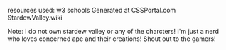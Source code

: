 

resources used: 
w3 schools
Generated at CSSPortal.com
StardewValley.wiki

Note: I do not own stardew valley or any of the charcters! I'm just a nerd who loves concerned ape and their creations! Shout out to the gamers!